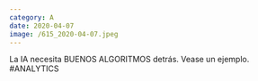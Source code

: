 ```yaml
--- 
category: A 
date: 2020-04-07 
image: /615_2020-04-07.jpeg 
--- 
```


La IA necesita BUENOS ALGORITMOS detrás. Vease un ejemplo. #ANALYTICS